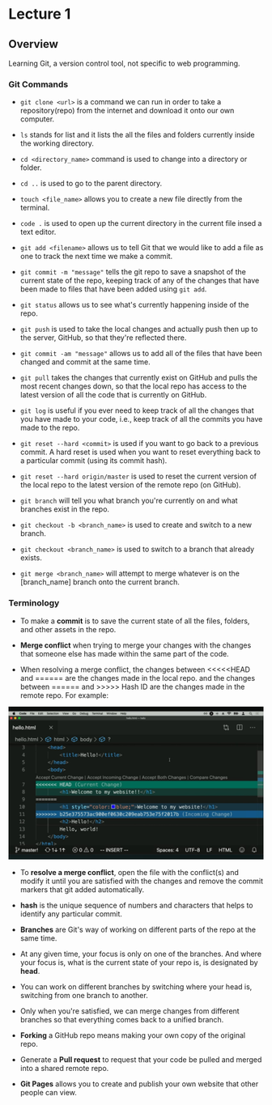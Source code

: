 # Lecture 1

## Overview

Learning Git, a version control tool, not specific to web programming.

### Git Commands

* `git clone <url>` is a command we can run in order to take a repository(repo) from the internet and download it onto our own computer.

* `ls` stands for list and it lists the all the files and folders currently inside the working directory.

* `cd <directory_name>` command is used to change into a directory or folder.

* `cd ..` is used to go to the parent directory.

* `touch <file_name>` allows you to create a new file directly from the terminal.

* `code .` is used to open up the current directory in the current file insed a text editor.

* `git add <filename>` allows us to tell Git that we would like to add a file as one to track the next time we make a commit.

* `git commit -m "message"` tells the git repo to save a snapshot of the current state of the repo, keeping track of any of the changes that have been made to files that have been added using `git add`.

* `git status` allows us to see what's currently happening inside of the repo.

* `git push` is used to take the local changes and actually push then up to the server, GitHub, so that they're reflected there.

* `git commit -am "message"` allows us to add all of the files that have been changed and commit at the same time.

* `git pull` takes the changes that currently exist on GitHub and pulls the most recent changes down, so that the local repo has access to the latest version of all the code that is currently on GitHub.

* `git log` is useful if you ever need to keep track of all the changes that you have made to your code, i.e., keep track of all the commits you have made to the repo.

* `git reset --hard <commit>` is used if you want to go back to a previous commit. A hard reset is used when you want to reset everything back to a particular commit (using its commit hash).

* `git reset --hard origin/master` is used to reset the current version of the local repo to the latest version of the remote repo (on GitHub).

* `git branch` will tell you what branch you're currently on and what branches exist in the repo.

* `git checkout -b <branch_name>` is used to create and switch to a new branch.

* `git checkout <branch_name>` is used to switch to a branch that already exists.

* `git merge <branch_name>` will attempt to merge whatever is on the [branch_name] branch onto the current branch.

### Terminology

 * To make a **commit** is to save the current state of all the files, folders, and other assets in the repo.

 * **Merge conflict** when trying to merge your changes with the changes that someone else has made within the same part of the code.

 * When resolving a merge conflict, the changes between <<<<<HEAD and ====== are the changes made in the local repo. and the changes between ====== and >>>>> Hash ID are the changes made in the remote repo. For example:

 ![resolving merge conflict](./merge_conflict.jpg)

 * To **resolve a merge conflict**, open the file with the conflict(s) and modify it until you are satisfied with the changes and remove the commit markers that git added automatically.

 * **hash** is the unique sequence of numbers and characters that helps to identify any particular commit.

* **Branches** are Git's way of working on different parts of the repo at the same time.

* At any given time, your focus is only on one of the branches. And where your focus is, what is the current state of your repo is, is designated by **head**.

* You can work on different branches by switching where your head is, switching from one branch to another.

* Only when you're satisfied, we can merge changes from different branches so that everything comes back to a unified branch.

* **Forking** a GitHub repo means making your own copy of the original repo.

* Generate a **Pull request** to request that your code be pulled and merged into a shared remote repo.

* **Git Pages** allows you to create and publish your own website that other people can view.